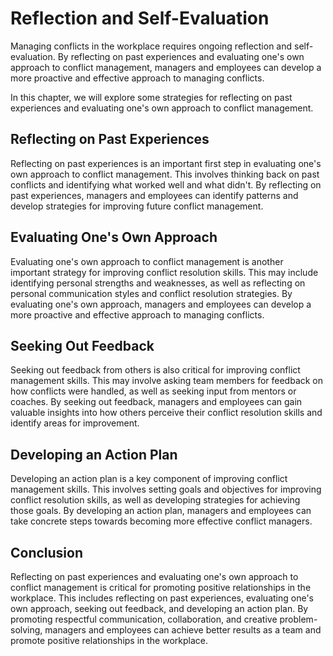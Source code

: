 Reflection and Self-Evaluation
==========================================================================================

Managing conflicts in the workplace requires ongoing reflection and self-evaluation. By reflecting on past experiences and evaluating one's own approach to conflict management, managers and employees can develop a more proactive and effective approach to managing conflicts.

In this chapter, we will explore some strategies for reflecting on past experiences and evaluating one's own approach to conflict management.

Reflecting on Past Experiences
------------------------------

Reflecting on past experiences is an important first step in evaluating one's own approach to conflict management. This involves thinking back on past conflicts and identifying what worked well and what didn't. By reflecting on past experiences, managers and employees can identify patterns and develop strategies for improving future conflict management.

Evaluating One's Own Approach
-----------------------------

Evaluating one's own approach to conflict management is another important strategy for improving conflict resolution skills. This may include identifying personal strengths and weaknesses, as well as reflecting on personal communication styles and conflict resolution strategies. By evaluating one's own approach, managers and employees can develop a more proactive and effective approach to managing conflicts.

Seeking Out Feedback
--------------------

Seeking out feedback from others is also critical for improving conflict management skills. This may involve asking team members for feedback on how conflicts were handled, as well as seeking input from mentors or coaches. By seeking out feedback, managers and employees can gain valuable insights into how others perceive their conflict resolution skills and identify areas for improvement.

Developing an Action Plan
-------------------------

Developing an action plan is a key component of improving conflict management skills. This involves setting goals and objectives for improving conflict resolution skills, as well as developing strategies for achieving those goals. By developing an action plan, managers and employees can take concrete steps towards becoming more effective conflict managers.

Conclusion
----------

Reflecting on past experiences and evaluating one's own approach to conflict management is critical for promoting positive relationships in the workplace. This includes reflecting on past experiences, evaluating one's own approach, seeking out feedback, and developing an action plan. By promoting respectful communication, collaboration, and creative problem-solving, managers and employees can achieve better results as a team and promote positive relationships in the workplace.
